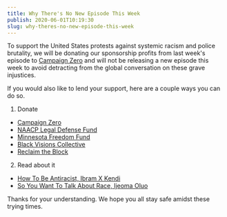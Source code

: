 ```yaml
---
title: Why There's No New Episode This Week
publish: 2020-06-01T10:19:30
slug: why-theres-no-new-episode-this-week
---
```


To support the United States protests against systemic racism and police brutality, we will be donating our sponsorship profits from last week's episode to [Campaign Zero](https://www.joincampaignzero.org/) and will not be releasing a new episode this week to avoid detracting from the global conversation on these grave injustices.

If you would also like to lend your support, here are a couple ways you can do so.

1. Donate

- [Campaign Zero](https://www.joincampaignzero.org/)
- [NAACP Legal Defense Fund](https://www.naacpldf.org/)
- [Minnesota Freedom Fund](https://minnesotafreedomfund.org/)
- [Black Visions Collective](https://secure.everyaction.com/4omQDAR0oUiUagTu0EG-Ig2)
- [Reclaim the Block](https://secure.everyaction.com/zae4prEeKESHBy0MKXTIcQ2)

2. Read about it

- [How To Be Antiracist, Ibram X Kendi](https://bookshop.org/books/how-to-be-an-antiracist/9780525509288)
- [So You Want To Talk About Race, Ijeoma Oluo](https://bookshop.org/books/so-you-want-to-talk-about-race/9781580058827)

Thanks for your understanding. We hope you all stay safe amidst these trying times.
